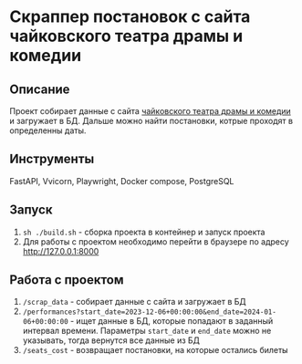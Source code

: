# Скраппер постановок с сайта чайковского театра драмы и комедии

## Описание
Проект собирает данные с сайта [чайковского театра драмы и комедии](https://perm.kassy.ru/widget/20-1/events/) и загружает в БД. Дальше можно найти постановки, котрые проходят в определенны даты. 

## Инструменты
FastAPI, Vvicorn, Playwright, Docker compose, PostgreSQL

## Запуск
1. `sh ./build.sh` - сборка проекта в контейнер и запуск проекта
2. Для работы с проектом необходимо перейти в браузере по адресу http://127.0.0.1:8000

## Работа с проектом
1. `/scrap_data` - собирает данные с сайта и загружает в БД
2. `/performances?start_date=2023-12-06+00:00:00&end_date=2024-01-06+00:00:00` - ищет данные в БД, которые попадают в заданный интервал времени. Параметры `start_date` и `end_date` можно не указывать, тогда вернутся все данные из БД 
3. `/seats_cost` - возвращает постановки, на которые остались билеты